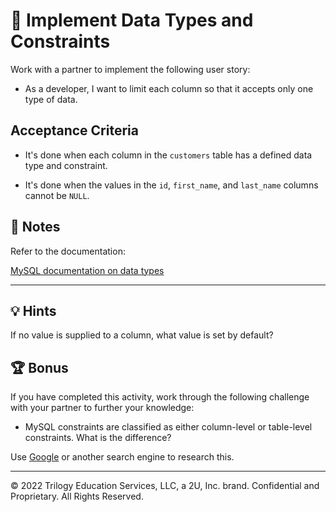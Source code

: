 # 📖 Implement Data Types and Constraints

Work with a partner to implement the following user story:

* As a developer, I want to limit each column so that it accepts only one type of data.

## Acceptance Criteria

* It's done when each column in the `customers` table has a defined data type and constraint.

* It's done when the values in the `id`, `first_name`, and `last_name` columns cannot be `NULL`.

## 📝 Notes

Refer to the documentation:

[MySQL documentation on data types](https://dev.mysql.com/doc/refman/8.0/en/data-types.html)

---

## 💡 Hints

If no value is supplied to a column, what value is set by default?

## 🏆 Bonus

If you have completed this activity, work through the following challenge with your partner to further your knowledge:

* MySQL constraints are classified as either column-level or table-level constraints. What is the difference?

Use [Google](https://www.google.com) or another search engine to research this.

---
© 2022 Trilogy Education Services, LLC, a 2U, Inc. brand. Confidential and Proprietary. All Rights Reserved.
